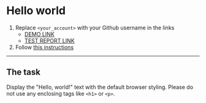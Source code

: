 # Hello world
1. Replace `<your_account>` with your Github username in the links
    - [DEMO LINK](https://<dmitry-puhliakov>.github.io/layout_hello-world/) <br>
    - [TEST REPORT LINK](https://<dmitry-puhliakov>.github.io/layout_hello-world/report/html_report/)
2. Follow [this instructions](https://mate-academy.github.io/layout_task-guideline/)
___

## The task 
Display the "Hello, world!" text with the default browser styling. Please do not 
use any enclosing tags like `<h1>` or `<p>`.
